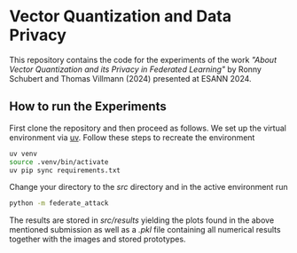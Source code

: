 # Vector Quantization and Data Privacy
This repository contains the code for the experiments of the work *"About Vector Quantization and its Privacy in Federated Learning"* by Ronny Schubert and Thomas Villmann (2024) presented at ESANN 2024.

## How to run the Experiments
First clone the repository and then proceed as follows.
We set up the virtual environment via [uv](https://github.com/astral-sh/uv). Follow these steps to recreate the environment

```bash
uv venv
source .venv/bin/activate
uv pip sync requirements.txt
```

Change your directory to the *src* directory and in the active environment run
```bash
python -m federate_attack
```
The results are stored in *src/results* yielding the plots found in the above mentioned submission as well as a *.pkl* file containing all numerical results together with the images and stored prototypes.
